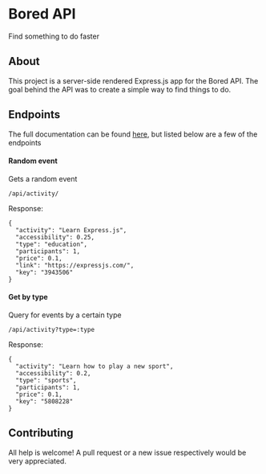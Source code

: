 # Bored API
Find something to do faster

## About
This project is a server-side rendered Express.js app for the Bored API. The goal behind the API was to create a simple way to find things to do.

## Endpoints
The full documentation can be found [here](https://www.boredapi.com/documentation), but listed below are a few of the endpoints

#### Random event
Gets a random event
```
/api/activity/
```
Response:
```
{
  "activity": "Learn Express.js",
  "accessibility": 0.25,
  "type": "education",
  "participants": 1,
  "price": 0.1,
  "link": "https://expressjs.com/",
  "key": "3943506"
}
```

#### Get by type
Query for events by a certain type
```
/api/activity?type=:type
```
Response:
```
{
  "activity": "Learn how to play a new sport",
  "accessibility": 0.2,
  "type": "sports",
  "participants": 1,
  "price": 0.1,
  "key": "5808228"
}
```

## Contributing
All help is welcome! A pull request or a new issue respectively would be very appreciated.
